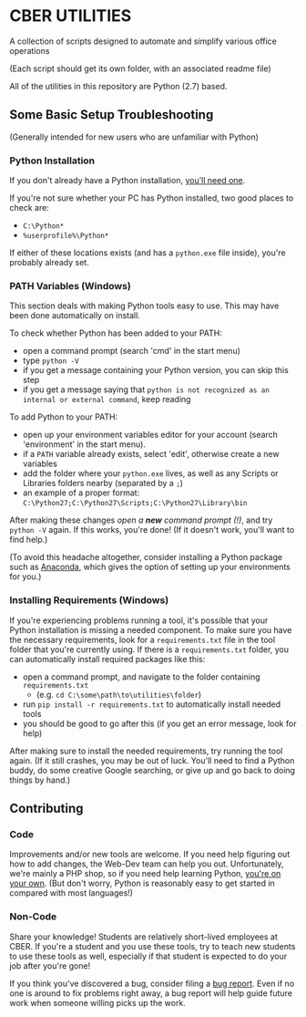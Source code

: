 # CBER UTILITIES

A collection of scripts designed to automate and simplify various office operations

(Each script should get its own folder, with an associated readme file)

All of the utilities in this repository are Python (2.7) based.

## Some Basic Setup Troubleshooting
(Generally intended for new users who are unfamiliar with Python)

### Python Installation
If you don't already have a Python installation,
[you'll need one](https://www.python.org/downloads/).

If you're not sure whether your PC has Python installed, two good places to check are:
- `C:\Python*`
- `%userprofile%\Python*`

If either of these locations exists (and has a `python.exe` file inside), you're probably already set.

### PATH Variables (Windows)
This section deals with making Python tools easy to use.
This may have been done automatically on install.

To check whether Python has been added to your PATH:
  - open a command prompt (search 'cmd' in the start menu)
  - type `python -V`
  - if you get a message containing your Python version, you can skip this step
  - if you get a message saying that `python is not recognized as an internal or external command`, keep reading

To add Python to your PATH:
  - open up your environment variables editor for your account (search 'environment' in the start menu).
  - if a `PATH` variable already exists, select 'edit', otherwise create a new variables
  - add the folder where your `python.exe` lives, as well as any Scripts or Libraries folders nearby (separated by a `;`)
  - an example of a proper format: `C:\Python27;C:\Python27\Scripts;C:\Python27\Library\bin`

After making these changes _open a **new** command prompt (!)_, and try `python -V` again.
If this works, you're done!
(If it doesn't work, you'll want to find help.)

(To avoid this headache altogether, consider installing a Python package such as
[Anaconda](https://docs.continuum.io/anaconda/install),
which gives the option of setting up your environments for you.)

### Installing Requirements (Windows)
If you're experiencing problems running a tool, it's possible that your Python installation is missing a needed component.
To make sure you have the necessary requirements, look for a `requirements.txt` file in the tool folder that you're currently using.
If there is a `requirements.txt` folder, you can automatically install required packages like this:
  - open a command prompt, and navigate to the folder containing `requirements.txt`
    - (e.g. `cd C:\some\path\to\utilities\folder`)
  - run `pip install -r requirements.txt` to automatically install needed tools
  - you should be good to go after this (if you get an error message, look for help)

After making sure to install the needed requirements, try running the tool again.
(If it still crashes, you may be out of luck.
  You'll need to find a Python buddy, do some creative Google searching, or give up and go back to doing things by hand.)

## Contributing
### Code
Improvements and/or new tools are welcome.
If you need help figuring out how to add changes, the Web-Dev team can help you out.
Unfortunately, we're mainly a PHP shop, so if you need help learning Python,
[you're on your own](https://docs.python.org/2/tutorial/).
(But don't worry, Python is reasonably easy to get started in compared with most languages!)

### Non-Code
Share your knowledge!
Students are relatively short-lived employees at CBER.
If you're a student and you use these tools, try to teach new students to use these tools as well,
especially if that student is expected to do your job after you're gone!

If you think you've discovered a bug, consider filing a
[bug report](https://github.com/BallStateCBER/utilities/issues/new).
Even if no one is around to fix problems right away, a bug report will help guide future work when someone willing picks up the work.

